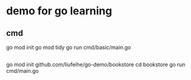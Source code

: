# demo for go learning

## cmd
go mod init
go mod tidy
go run cmd/basic/main.go

##
go mod init github.com/liufeihe/go-demo/bookstore
cd bookstore
go run cmd/main.go